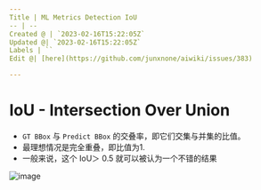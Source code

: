 ```yaml
---
Title | ML Metrics Detection IoU
-- | --
Created @ | `2023-02-16T15:22:05Z`
Updated @| `2023-02-16T15:22:05Z`
Labels | ``
Edit @| [here](https://github.com/junxnone/aiwiki/issues/383)

---
```

# IoU - Intersection Over Union

- `GT BBox` 与 `Predict BBox` 的交叠率，即它们交集与并集的比值。
- 最理想情况是完全重叠，即比值为1.
- 一般来说，这个 IoU＞ 0.5 就可以被认为一个不错的结果

![image](https://user-images.githubusercontent.com/2216970/51228980-9f016100-1995-11e9-8acc-3f5c07981a1c.png)

